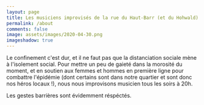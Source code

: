 ```yaml
---
layout: page
title: Les musiciens improvisés de la rue du Haut-Barr (et du Hohwald)
permalink: /about
comments: false
image: assets/images/2020-04-30.png
imageshadow: true
---
```


Le confinement c'est dur, et il ne faut pas que la distanciation sociale mène à l'isolement social.
Pour mettre un peu de gaieté dans la morosité du moment, et en soutien aux femmes et hommes en première ligne pour combattre l'épidémie (dont certains sont dans notre quartier et sont donc nos héros locaux !), nous nous improvisons musicien tous les soirs à 20h.

Les gestes barrières sont évidemment réspéctés.

